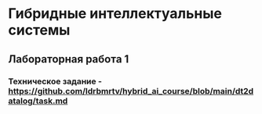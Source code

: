 # Гибридные интеллектуальные системы
## Лабораторная  работа 1
### Техническое задание - https://github.com/ldrbmrtv/hybrid_ai_course/blob/main/dt2datalog/task.md
